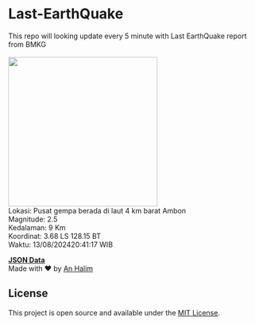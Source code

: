 # Last-EarthQuake
This repo will looking update every 5 minute with Last EarthQuake report from BMKG
<br>
<br>
<img src="https://static.bmkg.go.id/20240813204117.mmi.jpg" width="300"/>
<br>
Lokasi: Pusat gempa berada di laut 4 km barat Ambon <br>
Magnitude: 2.5 <br>
Kedalaman: 9 Km <br>
Koordinat: 3.68 LS 128.15 BT <br>
Waktu: 13/08/202420:41:17 WIB <br>

<a href="./data/data.json">**JSON Data**</a>
<br>
Made with ❤️ by <a href="https://github.com/an-halim">An Halim</a>
## License

This project is open source and available under the [MIT License](LICENSE).
